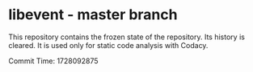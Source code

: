 # libevent - master branch

This repository contains the frozen state of the repository.
Its history is cleared. It is used only for static code
analysis with Codacy.

Commit Time: 1728092875